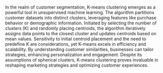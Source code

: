 In the realm of customer segmentation, K-means clustering emerges as a powerful tool in unsupervised machine learning. The algorithm partitions customer datasets into distinct clusters, leveraging features like purchase behavior or demographic information. Initiated by selecting the number of clusters (K) and randomly placing centroids, the algorithm iteratively assigns data points to the closest cluster and updates centroids based on mean values. Sensitivity to initial centroid placement and the need to predefine K are considerations, yet K-means excels in efficiency and scalability. By understanding customer similarities, businesses can tailor strategies, enhancing personalization and engagement. Despite its assumptions of spherical clusters, K-means clustering proves invaluable in reshaping marketing strategies and optimizing customer experiences. 
